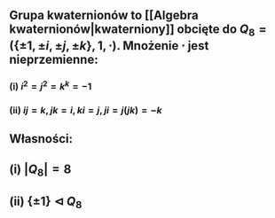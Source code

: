 ## **Grupa kwaternionów** to [[Algebra kwaternionów|kwaterniony]] obcięte do $Q_8=(\{\pm1,\pm{i},\pm{j},\pm{k}\},1,\cdot)$. Mnożenie $\cdot$ jest nieprzemienne:
### (i) $i^2=j^2=k^k=-1$
### (ii) $ij=k,jk=i,ki=j,ji=j(jk)=-k$
## **Własności**:
## (i) $|Q_8| = 8$
## (ii) $\{\pm 1\}\triangleleft Q_8$
